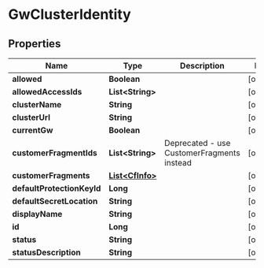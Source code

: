 

# GwClusterIdentity


## Properties

Name | Type | Description | Notes
------------ | ------------- | ------------- | -------------
**allowed** | **Boolean** |  |  [optional]
**allowedAccessIds** | **List&lt;String&gt;** |  |  [optional]
**clusterName** | **String** |  |  [optional]
**clusterUrl** | **String** |  |  [optional]
**currentGw** | **Boolean** |  |  [optional]
**customerFragmentIds** | **List&lt;String&gt;** | Deprecated - use CustomerFragments instead |  [optional]
**customerFragments** | [**List&lt;CfInfo&gt;**](CfInfo.md) |  |  [optional]
**defaultProtectionKeyId** | **Long** |  |  [optional]
**defaultSecretLocation** | **String** |  |  [optional]
**displayName** | **String** |  |  [optional]
**id** | **Long** |  |  [optional]
**status** | **String** |  |  [optional]
**statusDescription** | **String** |  |  [optional]



